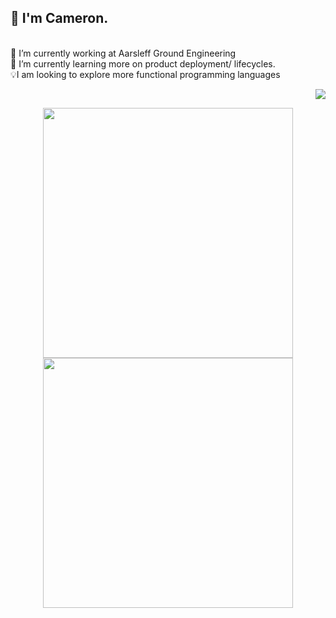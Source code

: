 <h2>👋 I'm Cameron.</h2>

<div>
  <p align = "left">
    <br/>
    <a>🔭 I’m currently working at Aarsleff Ground Engineering<a/>
    <br/>
    <a>🌱 I’m currently learning more on product deployment/ lifecycles.</a>
    <br/>
    <a>💡I am looking to explore more functional programming languages<a/>
  </p>
  <p align = "right">
    <img src = "https://github-readme-stats.vercel.app/api/top-langs/?username=camcoles&langs_count=8&theme=github_dark&hide_border=true" >
  </p>
</div>
    
<p align = "center">
  <img src = "https://github-readme-stats.vercel.app/api?username=camcoles&show_icons=true&theme=github_dark&hide_border=true" width = 400>
  <img src = "https://github-readme-streak-stats.herokuapp.com?user=camcoles&theme=github_dark&hide_border=true" width = 400>
</p>
